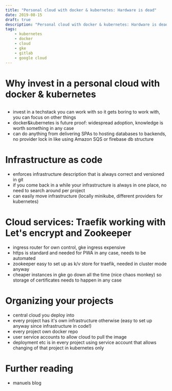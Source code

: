 ```yaml
---
title: "Personal cloud with docker & kubernetes: Hardware is dead"
date: 2019-08-15
draft: true
description: "Personal cloud with docker & kubernetes: Hardware is dead"
tags:
    - kubernetes
    - docker
    - cloud
    - gke
    - gitlab
    - google cloud
---
```


# Why invest in a personal cloud with docker & kubernetes
##
- invest in a techstack you can work with so it gets boring to work with, you can focus on other things
- docker&kubernetes is future proof: widespread adoption, knowledge is worth something in any case
- can do anything from delivering SPAs to hosting databases to backends, no provider lock in like using Amazon SQS or firebase db structure
# Infrastructure as code
- enforces infrastructure description that is always correct and versioned in git
- if you come back in a while your infrastructure is always in one place, no need to search around per project
- can easily move infrastructure (locally minikube, different providers for kubernetes)
# Cloud services: Traefik working with Let's encrypt and Zookeeper
- ingress router for own control, gke ingress expensive
- https is standard and needed for PWA in any case, needs to be automated
- zookeeper easy to set up as k/v store for traefik, needed in cluster mode anyway
- cheaper instances in gke go down all the time (nice chaos monkey) so storage of certificates needs to happen in any case
# Organizing your projects
- central cloud you deploy into
- every project has it's own infrastructure otherwise (easy to set up anyway since infrastructure in code!)
- every project own docker repo
- user service accounts to allow cloud to pull the image
- deployment etc is in every project using service account that allows changing of that project in kubernetes only
# Further reading
- manuels blog

